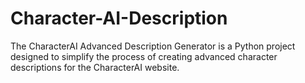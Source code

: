 # Character-AI-Description
 The CharacterAI Advanced Description Generator is a Python project designed to simplify the process of creating advanced character descriptions for the CharacterAI website.
